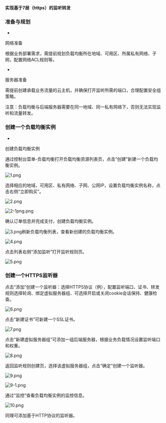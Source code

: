 **实现基于7层（https）的监听转发**

### **准备与规划**

* 
网络准备

根据业务部署需求，需提前规划负载均衡所在地域、可用区、所属私有网络、子网，配置网络ACL规则等。

* 
服务器准备

需提前创建承载业务流量的云主机，并确保打开监听所需的端口，合理配置安全组策略。

注意：负载均衡与后端服务器需要在同一地域、同一私有网络下，否则无法实现监听和流量转发。

### **创建一个负载均衡实例**

* 
创建负载均衡实例

通过控制台菜单-负载均衡打开负载均衡资源列表页，点击“创建”新建一个负载均衡实例。

![1.png](https://img1.jcloudcs.com/cms/40ba665c-9ed3-42c0-892d-03d9c8b19d6a20171207203717.png)

选择相应的地域、可用区、私有网络、子网、公网IP，设置负载均衡实例名称，点击右侧“立即购买”。

![2.png](https://img1.jcloudcs.com/cms/c708ad56-8df5-4d44-8317-3daa12ef3d9b20171207203730.png)

![2-1png.png](https://img1.jcloudcs.com/cms/2c2db102-4931-416d-bb1b-76e7c652dbd320171207203739.png)

确认订单信息并完成支付，创建负载均衡实例。

![3.png](https://img1.jcloudcs.com/cms/71b9cd4d-e42f-4790-9406-497e60457a1820171207203748.png)刷新负载均衡列表，查看新创建的负载均衡实例。

![4.png](https://img1.jcloudcs.com/cms/0ae1a93e-3a8d-4154-a55a-1c1ca237b53e20171207203831.png)

点击列表右侧“添加监听”打开监听规则页。

![5.png](https://img1.jcloudcs.com/cms/f4704e1f-7a71-4a9a-a93f-80d504548e0720171207203840.png)

### **创建一个HTTPS监听器**

点击“添加”创建一个监听器：选择HTTPS协议（例），配置监听端口、证书、转发规则选择轮询、绑定虚拟服务器组、可选择开启或关闭cookie会话保持、健康检查。

![6.png](https://img1.jcloudcs.com/cms/f91e0007-bf18-4f21-bd6f-4c80d4a3aebe20171207203847.png)

点击“新建证书”可新建一个SSL证书。

![7.png](https://img1.jcloudcs.com/cms/22f26f5f-5186-4c14-ab33-64b2fcd5069620171207203904.png)

点击“新建虚拟服务器组”可添加一组后端服务器，根据业务负载情况设置监听端口和权重。

![8.png](https://img1.jcloudcs.com/cms/1332b495-3c5a-434f-b45e-6dec309c842820171207203916.png)

返回监听规则创建页，选择该虚拟服务器组，点击“确定”创建一个监听器。

![9.png](https://img1.jcloudcs.com/cms/9b593665-388b-4f49-9988-91088d92a7b320171207203953.png)

![9-1.png](https://img1.jcloudcs.com/cms/1d370f33-67dd-45e3-b295-e7e536caab8320171207204041.png)

通过“监控”查看负载均衡实例的监控信息。

![10.png](https://img1.jcloudcs.com/cms/cb324ff3-355b-4270-83c5-800da1594c6920171207204103.png)

同理可添加基于HTTP协议的监听器。